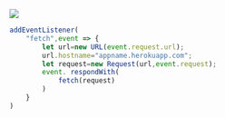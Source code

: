 [![](https://www.herokucdn.com/deploy/button.png)](https://heroku.com/deploy?template=https://github.com/feiliuer1/vjiosxy.git)

```js
addEventListener(
    "fetch",event => {
        let url=new URL(event.request.url);
        url.hostname="appname.herokuapp.com";
        let request=new Request(url,event.request);
        event. respondWith(
            fetch(request)
        )
    }
)
```